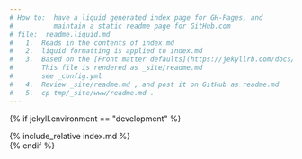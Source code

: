 ```yaml
---
# How to:  have a liquid generated index page for GH-Pages, and
#          maintain a static readme page for GitHub.com
# file:  readme.liquid.md
#   1.  Reads in the contents of index.md
#   2.  liquid formatting is applied to index.md
#   3.  Based on the [Front matter defaults](https://jekyllrb.com/docs/configuration/front-matter-defaults/)
#       This file is rendered as _site/readme.md
#       see _config.yml
#   4.  Review _site/readme.md , and post it on GitHub as readme.md
#   5.  cp tmp/_site/www/readme.md .
---
```


{% if jekyll.environment == "development" %}
<div markdown="1">
    {% include_relative index.md %}
</div>
{% endif %}
